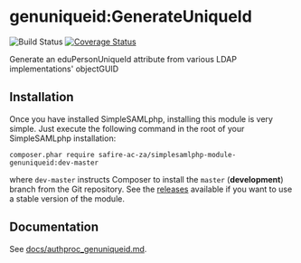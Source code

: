 genuniqueid:GenerateUniqueId
============================
![Build Status](https://github.com/tenet-ac-za/simplesamlphp-module-genuniqueid/workflows/CI/badge.svg?branch=master)
[![Coverage Status](https://codecov.io/gh/tenet-ac-za/simplesamlphp-module-genuniqueid/branch/master/graph/badge.svg)](https://codecov.io/gh/tenet-ac-za/simplesamlphp-module-genuniqueid)

Generate an eduPersonUniqueId attribute from various LDAP implementations' objectGUID

Installation
------------

Once you have installed SimpleSAMLphp, installing this module is
very simple.  Just execute the following command in the root of your
SimpleSAMLphp installation:

```
composer.phar require safire-ac-za/simplesamlphp-module-genuniqueid:dev-master
```

where `dev-master` instructs Composer to install the `master` (**development**)
branch from the Git repository. See the
[releases](https://github.com/tenet-ac-za/simplesamlphp-module-genuniqueid/releases)
available if you want to use a stable version of the module.

Documentation
-------------

See [docs/authproc_genuniqueid.md](https://github.com/tenet-ac-za/simplesamlphp-module-genuniqueid/blob/master/docs/authproc_genuniqueid.md).
